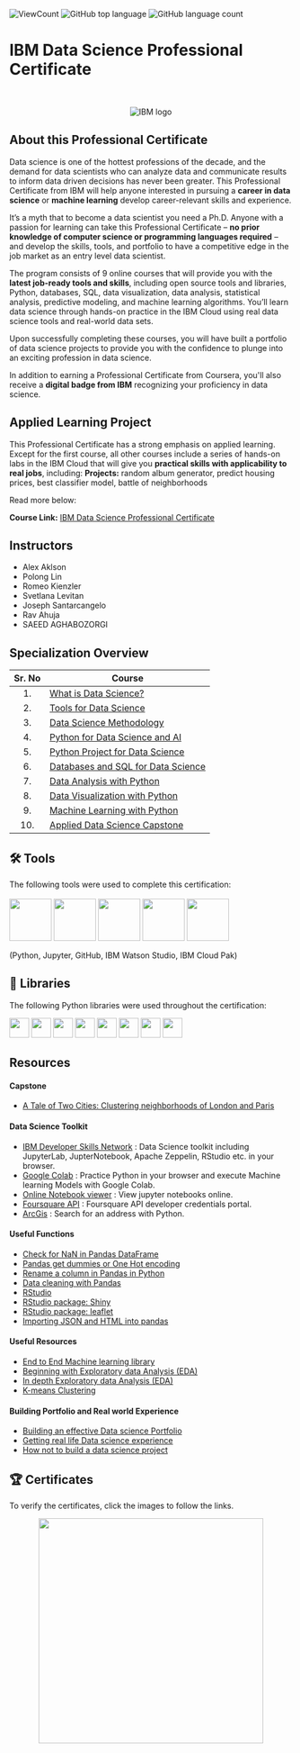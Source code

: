 ![ViewCount](https://views.whatilearened.today/views/github/Thomas-George-T/IBM-Data-Science-Professional-Certification.svg?cache=remove)
![GitHub top language](https://img.shields.io/github/languages/top/Thomas-George-T/IBM-Data-Science-Professional-Certification?style=flat)
![GitHub language count](https://img.shields.io/github/languages/count/Thomas-George-T/IBM-Data-Science-Professional-Certification?style=flat)

# IBM Data Science Professional Certificate

<br>

<p align="center">
 <img src="https://raw.githubusercontent.com/Thomas-George-T/IBM-Data-Science-Professional-Certification/master/ibm.svg" title="IBM logo" alt = "IBM logo" />
</p>

## About this Professional Certificate

Data science is one of the hottest professions of the decade, and the demand for data scientists who can analyze data and communicate results to inform data driven decisions has never been greater. This Professional Certificate from IBM will help anyone interested in pursuing a **career in data science** or **machine learning** develop career-relevant skills and experience.

It’s a myth that to become a data scientist you need a Ph.D. Anyone with a passion for learning can take this Professional Certificate – **no prior knowledge of computer science or programming languages required** – and develop the skills, tools, and portfolio to have a competitive edge in the job market as an entry level data scientist.

The program consists of 9 online courses that will provide you with the **latest job-ready tools and skills**, including open source tools and libraries, Python, databases, SQL, data visualization, data analysis, statistical analysis, predictive modeling, and machine learning algorithms. You’ll learn data science through hands-on practice in the IBM Cloud using real data science tools and real-world data sets.

Upon successfully completing these courses, you will have built a portfolio of data science projects to provide you with the confidence to plunge into an exciting profession in data science.

In addition to earning a Professional Certificate from Coursera, you'll also receive a **digital badge from IBM** recognizing your proficiency in data science.

## Applied Learning Project
This Professional Certificate has a strong emphasis on applied learning. Except for the first course, all other courses include a series of hands-on labs in the IBM Cloud that will give you **practical skills with applicability to real jobs**, including:
**Projects:** random album generator, predict housing prices, best classifier model, battle of neighborhoods

Read more below:

**Course Link:** [IBM Data Science Professional Certificate](https://www.coursera.org/professional-certificates/ibm-data-science)

## Instructors
- Alex Aklson
- Polong Lin
- Romeo Kienzler
- Svetlana Levitan
- Joseph Santarcangelo
- Rav Ahuja
- SAEED AGHABOZORGI

## Specialization Overview

| Sr. No | Course                                                                     |
|:------:|----------------------------------------------------------------------------|
| 1.     | [What is Data Science?](1.What_is_Data_Science)                            |
| 2.     | [Tools for Data Science](2.Tools_for_Data_Science)                         |
| 3.     | [Data Science Methodology](3.Data_Science_Methodology)                     |
| 4.     | [Python for Data Science and AI](4.Python_for_Data_Science_and_AI)         |
| 5.     | [Python Project for Data Science](5.Python_Project_for_Data_Science)       |
| 6.     | [Databases and SQL for Data Science](6.Databases_and_SQL_for_Data_Science) |
| 7.     | [Data Analysis with Python](7.Data_Analysis_with_Python)                   |
| 8.     | [Data Visualization with Python](8.Data_Visualization_with_Python)         |
| 9.     | [Machine Learning with Python](9.Machine_Learning_with_Python)             |
| 10.    | [Applied Data Science Capstone](10.Applied_Data_Science_Capstone)          | 
 

## 🛠️ Tools
The following tools were used to complete this certification: <br> <br>
  <img src="https://user-images.githubusercontent.com/84391594/152705364-f16bb223-41aa-4510-8113-51171dfe9953.png" height="75">
  <img src="https://user-images.githubusercontent.com/84391594/152705271-083f8784-b3c9-4065-9733-ea3fa8ad5a7a.png" height="75">
  <img src="https://user-images.githubusercontent.com/84391594/152705273-adffe1bf-b509-44d0-b3ac-671cce5071df.svg" height="75">
  <img src="https://user-images.githubusercontent.com/84391594/152705324-68f777a0-3875-4b65-ae96-646643284541.png" height="75">
  <img src="https://user-images.githubusercontent.com/84391594/152705298-bb170d32-3dd0-4ad4-8221-8b7b029116b4.png" height="75">
</p>
(Python, Jupyter, GitHub, IBM Watson Studio, IBM Cloud Pak)

## 📖 Libraries
The following Python libraries were used throughout the certification: <br> 
<p align="left">
  <img  src="https://user-images.githubusercontent.com/84391594/152706127-ce41990f-2588-472a-b5df-6b403a5947e6.png" height="35">
  <img  src="https://user-images.githubusercontent.com/84391594/152706130-5577011e-ecb3-47aa-af73-f6bd1bda05bc.png" height="35">
  <img  src="https://user-images.githubusercontent.com/84391594/152706132-5939da7e-7d1e-43b8-9c46-2d3fe5198dda.png" height="35">
  <img  src="https://user-images.githubusercontent.com/84391594/152706135-85cdd35e-922a-414a-a198-c670fbf8fb25.svg" height="35">
  <img  src="https://user-images.githubusercontent.com/84391594/152706148-36f27f03-1967-45d1-82d8-f6c149c6f21c.svg" height="35">
  <img  src="https://user-images.githubusercontent.com/84391594/152706211-7966848a-a2e1-4c4a-bc08-594a4ca6ff07.png" height="35">
  <img  src="https://user-images.githubusercontent.com/84391594/152706214-d018bc5e-1477-4de2-94d7-5c0886e0477d.png" height="35">
  <img  src="https://user-images.githubusercontent.com/84391594/152706217-c0cfd9d8-22ad-4c3b-9ac7-70a6cf2799f7.png" height="35"> <br>
</p>

## Resources

#### Capstone
- [A Tale of Two Cities: Clustering neighborhoods of London and Paris](https://medium.com/analytics-vidhya/a-tale-of-two-cities-clustering-neighborhoods-of-london-and-paris-5328f69cd8b6)

#### Data Science Toolkit
- [IBM Developer Skills Network](https://labs.cognitiveclass.ai/login?logout=true) : Data Science toolkit including JupyterLab, JupterNotebook, Apache Zeppelin, RStudio etc. in your browser.
- [Google Colab](https://colab.research.google.com) : Practice Python in your browser and execute Machine learning Models with Google Colab.
- [Online Notebook viewer](https://nbviewer.jupyter.org) : View jupyter notebooks online.
- [Foursquare API](https://developer.foursquare.com) : Foursquare API developer credentials portal.
- [ArcGis](https://developers.arcgis.com/labs/python/search-for-an-address/) : Search for an address with Python.

#### Useful Functions

- [Check for NaN in Pandas DataFrame](https://datatofish.com/check-nan-pandas-dataframe/)
- [Pandas get dummies or One Hot encoding](https://pandas.pydata.org/pandas-docs/stable/reference/api/pandas.get_dummies.html)
- [Rename a column in Pandas in Python](https://pandas.pydata.org/pandas-docs/stable/reference/api/pandas.DataFrame.rename.html)
- [Data cleaning with Pandas](https://towardsdatascience.com/data-cleaning-with-python-using-pandas-library-c6f4a68ea8eb)	
- [RStudio](https://cran.rstudio.com)
- [RStudio package: Shiny](https://shiny.rstudio.com/)
- [RStudio package: leaflet](https://rstudio.github.io/leaflet/)
- [Importing JSON and HTML into pandas](https://www.datacamp.com/community/tutorials/importing-data-into-pandas)


#### Useful Resources
- [End to End Machine learning library](https://e2eml.school/blog.html#skills)
- [Beginning with Exploratory data Analysis (EDA)](https://nbviewer.jupyter.org/github/Tanu-N-Prabhu/Python/blob/master/Exploratory_data_Analysis.ipynb)
- [In depth Exploratory data Analysis (EDA)](https://www.kaggle.com/lalitharajesh/iris-dataset-exploratory-data-analysis)
- [K-means Clustering](https://nbviewer.jupyter.org/github/temporaer/tutorial_ml_gkbionics/blob/master/2%20-%20KMeans.ipynb)

#### Building Portfolio and Real world Experience
- [Building an effective Data science Portfolio](https://towardsdatascience.com/how-to-build-an-effective-data-science-portfolio-56d19b885aa8)
- [Getting real life Data science experience](https://towardsdatascience.com/3-ways-to-get-real-life-data-science-experience-before-your-first-job-545db436ef12)
- [How not to build a data science project](https://towardsdatascience.com/how-not-to-build-a-data-science-project-baa494d98da4)

## 🏆 Certificates 
To verify the certificates, click the images to follow the links.

<p align="middle">
  <a href="https://www.coursera.org/account/accomplishments/certificate/BRLXXLPF59PE"><img src="./assets/how to learn" height="400"></a>
  
